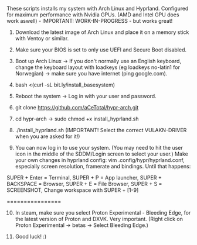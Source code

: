These scripts installs my system with Arch Linux and Hyprland. Configured for maximum performance with Nvidia GPUs. (AMD and Intel GPU does work aswell) - IMPORTANT: WORK-IN-PROGRESS - but works great!

1. Download the latest image of Arch Linux and place it on a memory stick with Ventoy or similar.

2. Make sure your BIOS is set to only use UEFI and Secure Boot disabled.

3. Boot up Arch Linux -> If you don't normally use an English keyboard, change the keyboard layout with loadkeys (eg loadkeys no-latin1 for Norwegian) -> make sure you have internet (ping google.com).

4. bash <(curl -sL bit.ly/install_basesystem)

5. Reboot the system -> Log in with your user and password.

6. git clone https://github.com/aCeTotal/hypr-arch.git

7. cd hypr-arch -> sudo chmod +x install_hyprland.sh

8. ./install_hyprland.sh (IMPORTANT! Select the correct VULAKN-DRIVER when you are asked for it!)

9. You can now log in to use your system. (You may need to hit the user icon in the middle of the SDDM/Login screen to select your user.) Make your own changes in hyprland config: vim .config/hypr/hyprland.conf, especially screen resolution, framerate and bindings. Until that happens:

SUPER + Enter = Terminal, 
SUPER + P = App launcher, 
SUPER + BACKSPACE = Browser, 
SUPER + E = File Browser, 
SUPER + S = SCREENSHOT, 
Change workspace with SUPER + [1-9]

================

10. In steam, make sure you select Proton Experimental - Bleeding Edge, for the latest version of Proton and DXVK. Very important. (Right click on Proton Experimental -> betas -> Select Bleeding Edge.)

11. Good luck! :)
